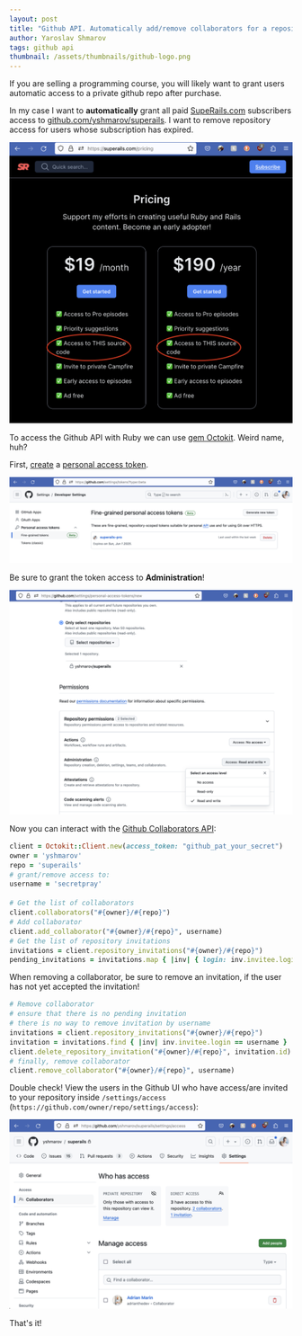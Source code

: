 ```yaml
---
layout: post
title: "Github API. Automatically add/remove collaborators for a repository"
author: Yaroslav Shmarov
tags: github api
thumbnail: /assets/thumbnails/github-logo.png
---
```


If you are selling a programming course, you will likely want to grant users automatic access to a private github repo after purchase.

In my case I want to **automatically** grant all paid [SupeRails.com](https://superails.com/) subscribers access to [github.com/yshmarov/superails](https://github.com/yshmarov/superails). I want to remove repository access for users whose subscription has expired.

![github-access-superails-source-code](/assets/images/github-access-superails-source-code.png)

To access the Github API with Ruby we can use [gem Octokit](https://github.com/octokit/octokit.rb). Weird name, huh?

First, [create](https://github.com/settings/personal-access-tokens/new) a [personal access token](https://github.com/settings/tokens?type=beta).

![github-list-token](/assets/images/github-list-tokens.png)

Be sure to grant the token access to **Administration**!

![github-token-administration-rights](/assets/images/github-token-administration-rights.png)

Now you can interact with the [Github Collaborators API](https://docs.github.com/en/rest/collaborators/collaborators?apiVersion=2022-11-28#list-repository-collaborators):

```ruby
client = Octokit::Client.new(access_token: "github_pat_your_secret")
owner = 'yshmarov'
repo = 'superails'
# grant/remove access to:
username = 'secretpray'

# Get the list of collaborators
client.collaborators("#{owner}/#{repo}")
# Add collaborator
client.add_collaborator("#{owner}/#{repo}", username)
# Get the list of repository invitations
invitations = client.repository_invitations("#{owner}/#{repo}")
pending_invitations = invitations.map { |inv| { login: inv.invitee.login, email: inv.invitee.email } }
```

When removing a collaborator, be sure to remove an invitation, if the user has not yet accepted the invitation!

```ruby
# Remove collaborator
# ensure that there is no pending invitation
# there is no way to remove invitation by username
invitations = client.repository_invitations("#{owner}/#{repo}")
invitation = invitations.find { |inv| inv.invitee.login == username }
client.delete_repository_invitation("#{owner}/#{repo}", invitation.id) if invitation
# finally, remove collaborator
client.remove_collaborator("#{owner}/#{repo}", username)
```

Double check! View the users in the Github UI who have access/are invited to your repository inside `/settings/access` (`https://github.com/owner/repo/settings/access`):

![github-view-users-with-access-to-a-repo](/assets/images/github-view-users-with-access-to-a-repo.png)

That's it!
